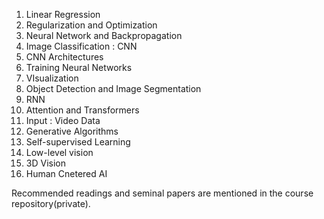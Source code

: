 1. Linear Regression 
2. Regularization and Optimization
3. Neural Network and Backpropagation
4. Image Classification : CNN 
5. CNN Architectures
6. Training Neural Networks
7. VIsualization 
8. Object Detection and Image Segmentation
9. RNN 
10. Attention and Transformers 
11. Input : Video Data
12. Generative Algorithms
13. Self-supervised Learning
14. Low-level vision
15. 3D Vision
16. Human Cnetered AI 

Recommended readings and seminal papers are mentioned in the course repository(private).
